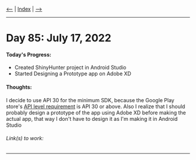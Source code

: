 [<--](../Days/Day84.md) | [Index](../README.md) | [-->](../Days/Day86.md)
____
# Day 85: July 17, 2022
#### Today's Progress:
- Created ShinyHunter project in Android Studio
- Started Designing a Prototype app on Adobe XD

#### Thoughts:
I decide to use API 30 for the minimum SDK, because the Google Play store's [API level requirement](https://developer.android.com/google/play/requirements/target-sdk) is API 30 or above. Also I realize that I should probably design a prototype of the app using Adobe XD before making the actual app, that way I don't have to design it as I'm making it in Android Studio

###### Link(s) to work:

___
